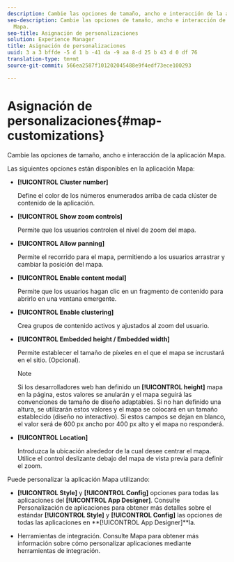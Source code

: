 ```yaml
---
description: Cambie las opciones de tamaño, ancho e interacción de la aplicación Mapa.
seo-description: Cambie las opciones de tamaño, ancho e interacción de la aplicación
  Mapa.
seo-title: Asignación de personalizaciones
solution: Experience Manager
title: Asignación de personalizaciones
uuid: 3 a 3 bffde -5 d 1 b -41 da -9 aa 8-d 25 b 43 d 0 df 76
translation-type: tm+mt
source-git-commit: 566ea2587f101202045488e9f4edf73ece100293

---
```



# Asignación de personalizaciones{#map-customizations}

Cambie las opciones de tamaño, ancho e interacción de la aplicación Mapa.



Las siguientes opciones están disponibles en la aplicación Mapa:

* **[!UICONTROL Cluster number]**

   Define el color de los números enumerados arriba de cada clúster de contenido de la aplicación.

* **[!UICONTROL Show zoom controls]**

   Permite que los usuarios controlen el nivel de zoom del mapa.

* **[!UICONTROL Allow panning]**

   Permite el recorrido para el mapa, permitiendo a los usuarios arrastrar y cambiar la posición del mapa.

* **[!UICONTROL Enable content modal]**

   Permite que los usuarios hagan clic en un fragmento de contenido para abrirlo en una ventana emergente.

* **[!UICONTROL Enable clustering]**

   Crea grupos de contenido activos y ajustados al zoom del usuario.

* **[!UICONTROL Embedded height / Embedded width]**

   Permite establecer el tamaño de píxeles en el que el mapa se incrustará en el sitio. (Opcional).

   >[!NOTE]
   >
   >Si los desarrolladores web han definido un **[!UICONTROL height]** mapa en la página, estos valores se anularán y el mapa seguirá las convenciones de tamaño de diseño adaptables. Si no han definido una altura, se utilizarán estos valores y el mapa se colocará en un tamaño establecido (diseño no interactivo). Si estos campos se dejan en blanco, el valor será de 600 px ancho por 400 px alto y el mapa no responderá.

* **[!UICONTROL Location]**

   Introduzca la ubicación alrededor de la cual desee centrar el mapa. Utilice el control deslizante debajo del mapa de vista previa para definir el zoom.

Puede personalizar la aplicación Mapa utilizando:

* **[!UICONTROL Style]** y **[!UICONTROL Config]** opciones para todas las aplicaciones del **[!UICONTROL App Designer]**. Consulte Personalización de aplicaciones para obtener más detalles sobre el estándar **[!UICONTROL Style]** y **[!UICONTROL Config]** las opciones de todas las aplicaciones en **[!UICONTROL App Designer]**la.

* Herramientas de integración. Consulte Mapa para obtener más información sobre cómo personalizar aplicaciones mediante herramientas de integración.

